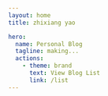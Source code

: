 ```yaml
---
layout: home
title: zhixiang yao

hero:
  name: Personal Blog
  tagline: making...
  actions:
    - theme: brand
      text: View Blog List
      link: /list
---
```

